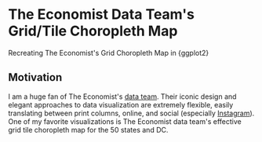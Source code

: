 # The Economist Data Team's Grid/Tile Choropleth Map
Recreating The Economist's Grid Choropleth Map in {ggplot2}

## Motivation 

I am a huge fan of The Economist's [data team](https://www.economist.com/topics/graphic-detail). Their iconic design and elegant approaches to data visualization are extremely flexible, easily translating between print columns, online, and social (especially [Instagram](https://www.instagram.com/theeconomist/)). One of my favorite visualizations is The Economist data team's effective  grid tile choropleth map for the 50 states and DC. 

![]()


